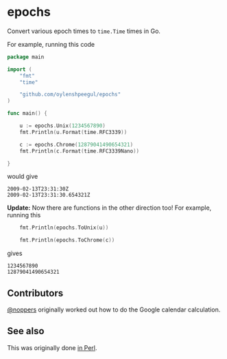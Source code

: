 # epochs
Convert various epoch times to `time.Time` times in Go.

For example, running this code

```go
package main

import (
	"fmt"
	"time"

	"github.com/oylenshpeegul/epochs"
)

func main() {

	u := epochs.Unix(1234567890)
	fmt.Println(u.Format(time.RFC3339))

	c := epochs.Chrome(12879041490654321)
	fmt.Println(c.Format(time.RFC3339Nano))

}
```

would give

```
2009-02-13T23:31:30Z
2009-02-13T23:31:30.654321Z
```

**Update:** Now there are functions in the other direction too! For example, running this

```go
	fmt.Println(epochs.ToUnix(u))

	fmt.Println(epochs.ToChrome(c))
```

gives

```
1234567890
12879041490654321
```

## Contributors

[@noppers](https://github.com/noppers) originally worked out how to do the Google calendar calculation.

## See also

This was originally done [in Perl](http://oylenshpeegul.github.io/Epochs-perl/).

